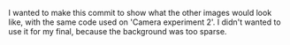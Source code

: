 I wanted to make this commit to show what the other images would look like, with the same code used on 'Camera experiment 2'.
I didn't wanted to use it for my final, because the background was too sparse.